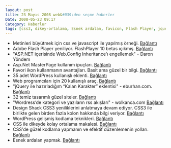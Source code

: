 ```yaml
---
layout: post
title: 23 Mayıs 2008 web&#039;den seçme haberler
Date: 2008-05-23 09:17
Category: Haberler
tags: [css3, dikey-ortalama, Esnek ardalan, favicon, Flash Player, jquery, masterpage, WordPress Eklentileri]
---
```


-   Metinleri büyütmek için css ve javascript ile yapılmış örneği.
    [Bağlantı][]
-   Adobe Flash Player yeniliyor. FlashPlayer 10 betas ıçıkmış.
    [Bağlantı][1]
-   "ASP.NET içerisinde Web.Config Inheritance'ı engellemek" - Daron
    Yöndem
-   Asp.Net MasterPage kullanım ipuçları. [Bağlantı][3]
-   Favori ikon kullanmanın avantajları. Basit ama güzel bir bilgi.
    [Bağlantı][4]
-   35 adet WordPress kullanışlı eklenti. [Bağlantı][5]
-   Web programcıları için 20 kullanışlı araç. [Bağlantı][6]
-   "jQuery ile hazırladığım “Kalan Karakter” eklentisi" - eburhan.com.
    [Bağlantı][7]
-   32 temiz tasarımlı güzel siteler. [Bağlantı][8]
-   "Wordress’de kategori ve yazıların rss akışları" - wolkanca.com
    [Bağlantı][9]
-   Design Shack CSS3 yeniliklerini anlatmaya devam ediyor. CSS3 ile
    birlikte gelen birden fazla kolon hakkında bilgi veriyor.
    [Bağlantı][10]
-   WordPress gelişmiş kodlama teknikleri. [Bağlantı][11]
-   CSS ile dikeyde kolay ortalama makalesi. [Bağlantı][12]
-   CSS'de güzel kodlama yapmanın ve efektif düzenlemenin yolları.
    [Bağlantı][13]
-   Esnek ardalan yapmak. [Bağlantı][14]


  [Bağlantı]: http://www.javascriptkit.com/script/script2/doctextresizer.shtml
    "büyük - küçük metin"
  [1]: http://labs.adobe.com/wiki/index.php/Astro "FlashPlayer 10"
  [3]: http://odetocode.com/Articles/450.aspx "asp.net masterpage"
  [4]: http://www.designvsart.com/blog/2008/05/19/the-importance-of-favicons/
    "favori ikon"
  [5]: http://www.noupe.com/wordpress/35-new-wordpress-plugins-for-an-effective-blogging-experience.html
    "wordpress eklentileri"
  [6]: http://sixrevisions.com/tools/20_web_development_tools/
    "web programcıları"
  [7]: http://www.eburhan.com/jquery-ile-hazirladigim-kalan-karakter-eklentisi/
    "jquery eklenti"
  [8]: http://www.webmaster-source.com/2008/05/19/32-lightweight-designs/
    "temiz tasarım"
  [9]: http://blog.wolkanca.com/wordressde-kategori-ve-yazilarin-rss-akislari/
    "WordPress kataogir yazıları rss"
  [10]: http://www.designshack.co.uk/news/introduction-to-css3-part-5-multiple-columns
    "birden fazla kolona ayırma"
  [11]: http://www.noupe.com/wordpress/mastering-your-wordpress-theme-hacks-and-techniques.html
    "wordpress kodları"
  [12]: http://www.search-this.com/2008/05/15/easy-vertical-centering-with-css/
    "css ile dikey ortalama"
  [13]: http://meiert.com/en/blog/20080515/css-organization-and-efficiency/
    "efektif css"
  [14]: http://css-tricks.com/how-to-resizeable-background-image/
    "genişliyebilir ardalan"
